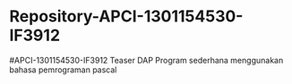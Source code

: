 # Repository-APCI-1301154530-IF3912
 #APCI-1301154530-IF3912
            Teaser DAP
            Program sederhana menggunakan bahasa pemrograman pascal
